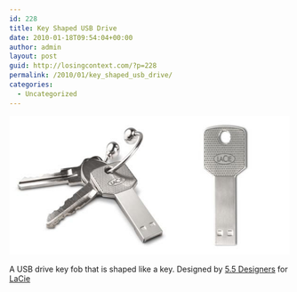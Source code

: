 ```yaml
---
id: 228
title: Key Shaped USB Drive
date: 2010-01-18T09:54:04+00:00
author: admin
layout: post
guid: http://losingcontext.com/?p=228
permalink: /2010/01/key_shaped_usb_drive/
categories:
  - Uncategorized
---
```

[<img src="/blog/wp-content/uploads/2010/01/lacie-usb-key.jpg" alt="" title="lacie-usb-key" width="600" height="250" class="image-centered" />](http://www.lacie.com/us/products/product.htm?pid=11225)

A USB drive key fob that is shaped like a key. Designed by [5.5 Designers](http://www.cinqcinqdesigners.com/) for [LaCie](http://www.lacie.com/us/products/product.htm?pid=11225)